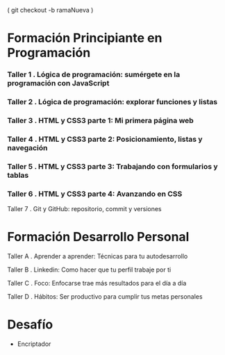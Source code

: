 ( git checkout -b ramaNueva )

# Formación Principiante en Programación

### Taller 1 . Lógica de programación: sumérgete en la programación con JavaScript

### Taller 2 . Lógica de programación: explorar funciones y listas

### Taller 3 . HTML y CSS3 parte 1: Mi primera página web

### Taller 4 . HTML y CSS3 parte 2: Posicionamiento, listas y navegación

### Taller 5 . HTML y CSS3 parte 3: Trabajando con formularios y tablas

### Taller 6 . HTML y CSS3 parte 4: Avanzando en CSS

Taller 7 . Git y GitHub: repositorio, commit y versiones

# Formación Desarrollo Personal

Taller A . Aprender a aprender: Técnicas para tu autodesarrollo

Taller B . Linkedin: Como hacer que tu perfil trabaje por ti

Taller C . Foco: Enfocarse trae más resultados para el día a día

Taller D . Hábitos: Ser productivo para cumplir tus metas personales

# Desafío

- Encriptador